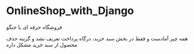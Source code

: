 # OnlineShop_with_Django
فروشگاه حرفه ای با جنگو

همه چیز آمادست و فقط در بخش سبد خرید، درگاه پرداخت تعریف نشد و گزینه حذف محصول از سبد خرید مشکل داره
